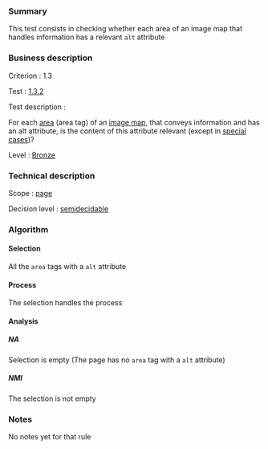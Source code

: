 ### Summary

This test consists in checking whether each area of an image map that
handles information has a relevant `alt` attribute

### Business description

Criterion : 1.3

Test : [1.3.2](http://www.accessiweb.org/index.php/accessiweb-22-english-version.html#test-1-3-2)

Test description :

For each
[area](http://www.accessiweb.org/index.php/glossary-76.html#mZone)
(area tag) of an [image
map](http://www.accessiweb.org/index.php/glossary-76.html#mImgReactive),
that conveys information and has an alt attribute, is the content of
this attribute relevant (except in [special
cases](http://www.accessiweb.org/index.php/glossary-76.html#cpCrit1-3 "Special cases for criterion 1.3"))?

Level : [Bronze](/en/category/rules-design/accessiweb-11/level/bronze)

### Technical description

Scope : [page](/en/category/rules-design/accessiweb-11/scope/page)

Decision level :
[semidecidable](/en/category/rules-design/accessiweb-11/decision-level/semidecidable)

### Algorithm

#### Selection

All the `area` tags with a `alt` attribute

#### Process

The selection handles the process

#### Analysis

##### NA

Selection is empty (The page has no `area` tag with a `alt` attribute)

##### NMI

The selection is not empty

### Notes

No notes yet for that rule
